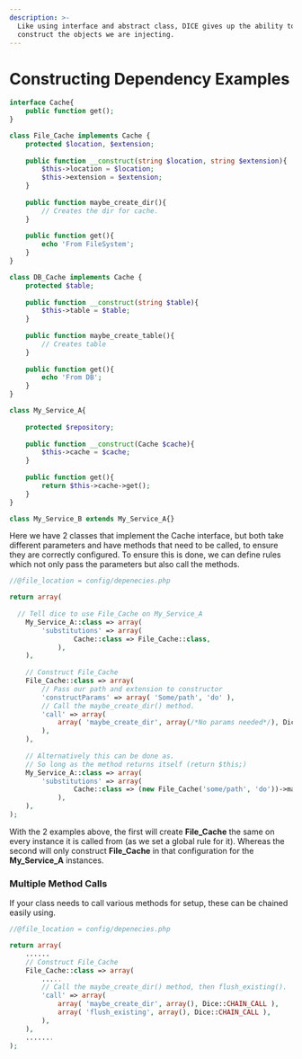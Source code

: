 ```yaml
---
description: >-
  Like using interface and abstract class, DICE gives up the ability to
  construct the objects we are injecting.
---
```


# Constructing Dependency Examples

```php
interface Cache{
    public function get();
}

class File_Cache implements Cache { 
    protected $location, $extension;
    
    public function __construct(string $location, string $extension){
        $this->location = $location;
        $this->extension = $extension;
    }
    
    public function maybe_create_dir(){
        // Creates the dir for cache.
    }
    
    public function get(){
        echo 'From FileSystem';
    }
}

class DB_Cache implements Cache { 
    protected $table;
    
    public function __construct(string $table){
        $this->table = $table;
    }
    
    public function maybe_create_table(){
        // Creates table
    }
    
    public function get(){
        echo 'From DB';
    }
}

class My_Service_A{
    
    protected $repository;
    
    public function __construct(Cache $cache){
        $this->cache = $cache;
    }
    
    public function get(){
        return $this->cache->get();
    }
}

class My_Service_B extends My_Service_A{}
```

Here we have 2 classes that implement the Cache interface, but both take different parameters and have methods that need to be called, to ensure they are correctly configured. To ensure this is done, we can define rules which not only pass the parameters but also call the methods.

```php
//@file_location = config/depenecies.php

return array(
  
  // Tell dice to use File_Cache on My_Service_A
	My_Service_A::class => array(
		'substitutions' => array(
				Cache::class => File_Cache::class,
			),
	),
	
	// Construct File_Cache
	File_Cache::class => array(
		// Pass our path and extension to constructor
		'constructParams' => array( 'Some/path', 'do' ),
		// Call the maybe_create_dir() method.
		'call' => array(
			array( 'maybe_create_dir', array(/*No params needed*/), Dice::CHAIN_CALL ),
		),
	),
	
	// Alternatively this can be done as.
	// So long as the method returns itself (return $this;)
	My_Service_A::class => array(
		'substitutions' => array(
				Cache::class => (new File_Cache('some/path', 'do'))->maybe_create_dir(),
			),
	),
);
```

With the 2 examples above, the first will create **File\_Cache** the same on every instance it is called from \(as we set a global rule for it\). Whereas the second will only construct **File\_Cache** in that configuration for the **My\_Service\_A** instances.

### Multiple Method Calls

If your class needs to call various methods for setup, these can be chained easily using.

```php
//@file_location = config/depenecies.php

return array(  
	......
	// Construct File_Cache
	File_Cache::class => array(
		.....
		// Call the maybe_create_dir() method, then flush_existing().
		'call' => array(
			array( 'maybe_create_dir', array(), Dice::CHAIN_CALL ),
			array( 'flush_existing', array(), Dice::CHAIN_CALL ),
		),
	),
	.......
);
```

